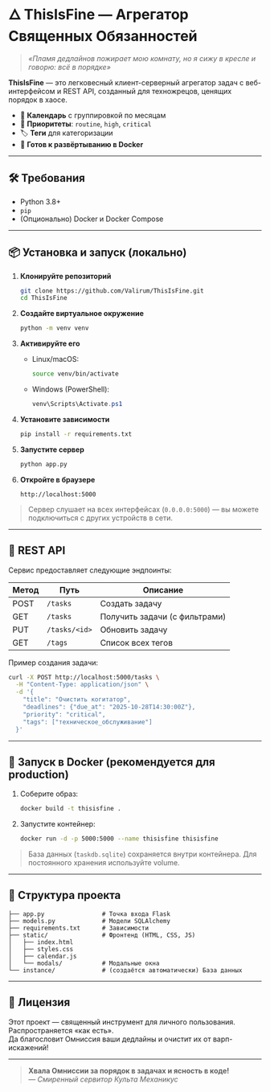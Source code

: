 # 🜂 ThisIsFine — Агрегатор Священных Обязанностей

> _«Пламя дедлайнов пожирает мою комнату, но я сижу в кресле и говорю: всё в порядке»_

**ThisIsFine** — это легковесный клиент-серверный агрегатор задач с веб-интерфейсом и REST API, созданный для техножрецов, ценящих порядок в хаосе.

- 📅 **Календарь** с группировкой по месяцам  
- 🎯 **Приоритеты**: `routine`, `high`, `critical`  
- 🏷️ **Теги** для категоризации  
- 🐳 **Готов к развёртыванию в Docker**

---

## 🛠️ Требования

- Python 3.8+
- `pip`
- (Опционально) Docker и Docker Compose

---

## 📦 Установка и запуск (локально)

1. **Клонируйте репозиторий**
   ```bash
   git clone https://github.com/Valirum/ThisIsFine.git
   cd ThisIsFine
   ```

2. **Создайте виртуальное окружение**
   ```bash
   python -m venv venv
   ```

3. **Активируйте его**
   - Linux/macOS:
     ```bash
     source venv/bin/activate
     ```
   - Windows (PowerShell):
     ```powershell
     venv\Scripts\Activate.ps1
     ```

4. **Установите зависимости**
   ```bash
   pip install -r requirements.txt
   ```

5. **Запустите сервер**
   ```bash
   python app.py
   ```

6. **Откройте в браузере**
   ```
   http://localhost:5000
   ```

> Сервер слушает на всех интерфейсах (`0.0.0.0:5000`) — вы можете подключиться с других устройств в сети.

---

## 🧪 REST API

Сервис предоставляет следующие эндпоинты:

| Метод | Путь          | Описание                     |
|-------|---------------|------------------------------|
| POST  | `/tasks`      | Создать задачу               |
| GET   | `/tasks`      | Получить задачи (с фильтрами)|
| PUT   | `/tasks/<id>` | Обновить задачу              |
| GET   | `/tags`       | Список всех тегов            |

Пример создания задачи:
```bash
curl -X POST http://localhost:5000/tasks \
  -H "Content-Type: application/json" \
  -d '{
    "title": "Очистить когитатор",
    "deadlines": {"due_at": "2025-10-28T14:30:00Z"},
    "priority": "critical",
    "tags": ["техническое_обслуживание"]
  }'
```

---

## 🐳 Запуск в Docker (рекомендуется для production)

1. Соберите образ:
   ```bash
   docker build -t thisisfine .
   ```

2. Запустите контейнер:
   ```bash
   docker run -d -p 5000:5000 --name thisisfine thisisfine
   ```

> База данных (`taskdb.sqlite`) сохраняется внутри контейнера. Для постоянного хранения используйте volume.

---

## 📁 Структура проекта

```
├── app.py                # Точка входа Flask
├── models.py             # Модели SQLAlchemy
├── requirements.txt      # Зависимости
├── static/               # Фронтенд (HTML, CSS, JS)
│   ├── index.html
│   ├── styles.css
│   ├── calendar.js
│   └── modals/           # Модальные окна
└── instance/             # (создаётся автоматически) База данных
```

---

## 📜 Лицензия

Этот проект — священный инструмент для личного пользования. Распространяется «как есть».  
Да благословит Омниссия ваши дедлайны и очистит их от варп-искажений!

---

> **Хвала Омниссии за порядок в задачах и ясность в коде!**  
> _— Смиренный сервитор Культа Механикус_

